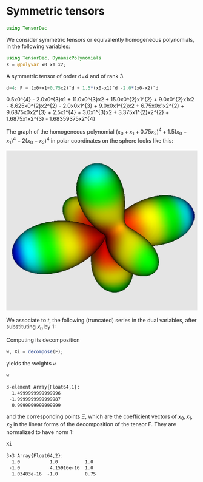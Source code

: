 # Symmetric tensors


```julia
using TensorDec
```

We consider symmetric tensors or equivalently homogeneous polynomials, in the following variables:


```julia
using TensorDec, DynamicPolynomials
X = @polyvar x0 x1 x2;
```

A symmetric tensor of order d=4 and of rank 3.


```julia
d=4; F = (x0+x1+0.75x2)^d + 1.5*(x0-x1)^d -2.0*(x0-x2)^d
```




0.5x0^{4} - 2.0x0^{3}x1 + 11.0x0^{3}x2 + 15.0x0^{2}x1^{2} + 9.0x0^{2}x1x2 - 8.625x0^{2}x2^{2} - 2.0x0x1^{3} + 9.0x0x1^{2}x2 + 6.75x0x1x2^{2} + 9.6875x0x2^{3} + 2.5x1^{4} + 3.0x1^{3}x2 + 3.375x1^{2}x2^{2} + 1.6875x1x2^{3} - 1.68359375x2^{4}



The graph of the homogeneous polynomial $(x_0+x_1+0.75x_2)^4 + 1.5(x_0-x_1)^4 -2(x_0-x_2)^4$ in polar coordinates on the sphere looks like this:

![tensor](tensor.png)

We associate to $t$, the following (truncated) series in the dual variables, after substituting $x_0$ by 1:

Computing its decomposition


```julia
w, Xi = decompose(F);
```

yields the weights `w`


```julia
w
```




    3-element Array{Float64,1}:
      1.4999999999999996
     -1.9999999999999987
      0.9999999999999999



and the corresponding points $\Xi$, which are the coefficient vectors of $x_0, x_1, x_2$ in the linear forms of the decomposition of the tensor F. They are normalized to have norm 1:


```julia
Xi
```




    3×3 Array{Float64,2}:
      1.0           1.0          1.0 
     -1.0           4.15916e-16  1.0 
      1.03483e-16  -1.0          0.75




```julia

```
